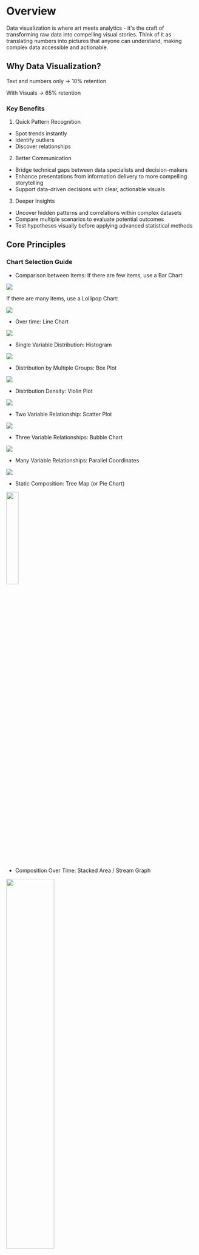 # Overview

Data visualization is where art meets analytics - it's the craft of transforming raw data into compelling visual stories. Think of it as translating numbers into pictures that anyone can understand, making complex data accessible and actionable.

## Why Data Visualization?

Text and numbers only -> 10% retention

With Visuals -> 65% retention

### Key Benefits
1. Quick Pattern Recognition
- Spot trends instantly
- Identify outliers
- Discover relationships
2. Better Communication
- Bridge technical gaps between data specialists and decision-makers
- Enhance presentations from information delivery to more compelling storytelling
- Support data-driven decisions with clear, actionable visuals
3. Deeper Insights
- Uncover hidden patterns and correlations within complex datasets
- Compare multiple scenarios to evaluate potential outcomes
- Test hypotheses visually before applying advanced statistical methods

## Core Principles

### Chart Selection Guide
- Comparison between Items:
If there are few items, use a Bar Chart:

<img src="./assets/bar_chart_clustered.png">

If there are many items, use a Lollipop Chart:

<img src="./assets/Arc_2025-03-25_20_07_05.png">

- Over time: Line Chart

<img src="./assets/Line-Graph.png">

- Single Variable Distribution: Histogram

<img src="./assets/histogram-example-1.png">

- Distribution by Multiple Groups: Box Plot

<img src="./assets/boxplot.png">

- Distribution Density: Violin Plot

<img src="./assets/violin.png">

- Two Variable Relationship: Scatter Plot

<img src="./assets/Scatter_diagram_for_quality_characteristic_XXX.JPG">

- Three Variable Relationships: Bubble Chart

<img src="./assets/bubble_chart.JPG">

- Many Variable Relationships: Parallel Coordinates

<img src="./assets/ParCorFisherIris.png">

- Static Composition: Tree Map (or Pie Chart)

<img src="./assets/treemap.png" width="25%">

- Composition Over Time: Stacked Area / Stream Graph

<img src="./assets/stream_graph.png" width="50%">

- Hierarchical Composition: Sunburst Diagram (or Tree Map)

<img src="./assets/Sunburst_Plot_01.png">

### Visual Hierarchy

<img src="./assets/visual_hierarchy.png">

Importance level:
- **Primary** - Key message (largest, boldest, high contrast)
- <u>Secondary</u> - Supporting data (medium emphasis)
- *Tertiary* - Context, details (smallest, lowest contrast)

### Data-Ink Ratio (Tufte's Principle)

Edward Tufte introduced the concept of the **data-ink ratio** in his 1983 book "The Visual Display of Quantitative Information." We attempt to maximise the data-ink ratio by eliminating non-essential visual elements.

<img src="./assets/data-ink.png">

In the example above, the top chart uses excessive ink on grid lines, backgrounds, borders, and redundant elements while the bottom chart focuses almost exclusively on the data itself, using ink primarily to show the trend.

```py
# Before optimization
plt.figure(figsize=(10, 6))
plt.grid(True)
plt.plot(data, 'b-', linewidth=2)
plt.title('Sales Data')
plt.xlabel('Time')
plt.ylabel('Sales')
```

```py
# After optimization
plt.figure(figsize=(10, 6))
plt.plot(data, 'k-', linewidth=1)
plt.title('Sales Data', pad=20)
```

#### Key Guidelines:
1. Remove non-data ink wherever possible
2. Erase redundant data ink
3. Maximize the data-ink ratio without eliminating clarity

#### Benefits of High Data-Ink Ratio:
1. Reduces cognitive load for viewers
2. Emphasizes the actual data rather than decorative elements
3. Improves communication efficiency
4. Creates more professional, minimalist visualizations

<img src="./assets/ink-ratio-diff.png">

### Color Strategy
1. Purpose-Driven Colors:
 - Categorical
 - Distinct hues with similar saturation and equal brightness
 - Colorblind safe patterns (avoid red-green combinations)

Example: `plt.cm.Set2`, `plt.cm.tab10`

2. Sequential Data:
 - Single hue with varying intensity (light to dark)

Example: `plt.cm.Blues`, `plt.cm.YlGn`

3. Diverging Data:
 - Two contrasting hues with neutral midpoint
 - Symmetric intensity from centre

Example: `plt.cm.RdBu`, `plt.cm.BuOr`

## Matplotlib Fundamentals

### Basic Components
```py
# Figure and Axes Anatomy
fig, ax = plt.subplots(figsize=(10, 6))
'''
Figure (Container)
└── Axes (Plot Area)
    ├── Title
    ├── X-axis
    │   ├── Label
    │   └── Ticks
    ├── Y-axis
    │   ├── Label
    │   └── Ticks
    └── Plot Elements
        ├── Lines
        ├── Markers
        ├── Labels
        └── Legend
'''
```

### Key Features

**Object-Oriented Interface**
```py
fig, ax = plt.subplots()
ax.plot(x, y)
ax.set_title('Title')
ax.set_xlabel('X Label')
ax.set_ylabel('Y Label')
```
**Pyplot Interface**
```py
plt.plot(x, y)
plt.title('Title')
plt.xlabel('X Label')
plt.ylabel('Y Label')
```
## Best Practices
### Design Principles
```py
Clarity:
  - Clear purpose
  - Simple design
  - Focused message
  - Minimal decoration

Consistency:
  - Color schemes
  - Typography
  - Spacing
  - Labels
```
### Technical Excellence
```py
def create_professional_plot(x, y, title, xlabel, ylabel):
    """
    Create a professional-looking plot with consistent styling.
    """
    # Set style
    plt.style.use('seaborn-whitegrid')
    
    # Create figure with proper size
    fig, ax = plt.subplots(figsize=(10, 6), dpi=100)
    
    # Add data visualization
    ax.plot(x, y, 'o-', linewidth=1.5, markersize=5, alpha=0.8)
    
    # Enhance readability
    ax.set_title(title, pad=20, fontsize=14, fontweight='bold')
    ax.set_xlabel(xlabel, fontsize=12)
    ax.set_ylabel(ylabel, fontsize=12)
    ax.tick_params(labelsize=10)
    
    # Add subtle grid
    ax.grid(color='gray', linestyle=':', linewidth=0.5, alpha=0.3)
    
    # Remove top and right spines
    ax.spines['top'].set_visible(False)
    ax.spines['right'].set_visible(False)
    
    # Adjust layout
    plt.tight_layout()
    
    return fig, ax
```

### Accessibility
1. Colors:
- Use colorblind-safe palettes (test with tools like ColorBrewer)
- Ensure sufficient contrast between elements (WCAG 2.0 AA standard)
- Provide alternative encodings (shapes, patterns) alongside color
2. Text:
- Use legible font sizes (minimum 10pt for digital, 8pt for print)
- Establish clear text hierarchy through size and weight
- Maintain high contrast between text and background

<img src="./assets/prof_technique.png">

### Core Elements of Professional Visualizations
1. Clean, Focused Design
- Remove unnecessary elements (chart junk)
- Maintain consistent styling
- Clear visual hierarchy
2. Technical Precision
- Appropriate scale and proportions
- Effective use of space
- Readable fonts and labels
3. Strategic Enhancement
- Highlight key data points
- Use annotations to explain significance
- Apply color purposefully

## Real-World Applications

### Business Analytics
1. Sales Analytics:
- Revenue trends by quarter/region
- Product performance comparisons
- Regional sales heatmaps
2. Marketing Analytics:
- Campaign ROI visualization
- Customer segment bubble charts
- Channel effectiveness funnel charts
3. Operations Analytics:
- Process efficiency dashboards
- Resource utilization gauges
- Quality control statistical process charts

### Scientific Visualization
1. Research Visualization:
- Experimental results with error bars
- Statistical distributions with confidence intervals
- Correlation matrices for multivariate analysis
2. Healthcare Analytics:
- Patient outcome longitudinal studies
- Treatment comparison visualizations
- Disease spread geographical mappings

## Learning Resources
### Documentation
- [Matplotlib Official Docs](https://matplotlib.org/stable/contents.html)
- [Seaborn Gallery](https://seaborn.pydata.org/examples/index.html)
- [Plotly Examples](https://plotly.com/python/)
### Books & Tutorials
- "Fundamentals of Data Visualization" by Claus Wilke
- "Python for Data Analysis" by Wes McKinney
- "Storytelling with Data" by Cole Nussbaumer Knaflic
### Practice Datasets
- [Seaborn Built-in Datasets](https://github.com/mwaskom/seaborn-data)
- [UCI Machine Learning Repository](https://archive.ics.uci.edu/ml/index.php)
- [Kaggle Datasets](https://www.kaggle.com/datasets)